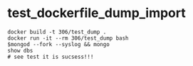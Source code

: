 # test_dockerfile_dump_import
```
docker build -t 306/test_dump .
docker run -it --rm 306/test_dump bash
$mongod --fork --syslog && mongo
show dbs
# see test it is sucsess!!!
```
